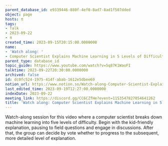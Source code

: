 ```yaml
---
parent_database_id: e9339446-880f-4ef0-8ad7-8ad1f507dded
object: page
hosts: π
tags:
- Talk
- 2023-09-22
- π
created_time: 2023-09-15T20:15:00.0000000
name:
- 'Watch along: '
- Computer Scientist Explains Machine Learning in 5 Levels of Difficulty | WIRED
parent_type: database_id
topic_guide: https://www.youtube.com/watch?v=5q87K1WaoFI
talktime: 2023-09-22T20:30:00.0000000
archived: false
id: dc0fc524-1975-414f-abab-1612e5dbee69
notion_url: https://www.notion.so/Watch-along-Computer-Scientist-Explains-Machine-Learning-in-5-Levels-of-Difficulty-WIRED-dc0fc5241975414fabab1612e5dbee69
last_edited_time: 2023-09-19T12:27:00.0000000
indexDate: 2023-09-22
meeting_link: https://discord.gg/CC6CZfHe?event=1153547827054641262
title: 'Watch along: Computer Scientist Explains Machine Learning in 5 Levels of Difficulty | WIRED'
---
```



Watch-along session for this video where a computer scientist breaks down machine learning into five levels of difficulty.
Begin with the kid-friendly explanation, pausing to field questions and engage in discussions. After that, the group can decide by vote whether to progress to the subsequent, more detailed level of explanation.

























